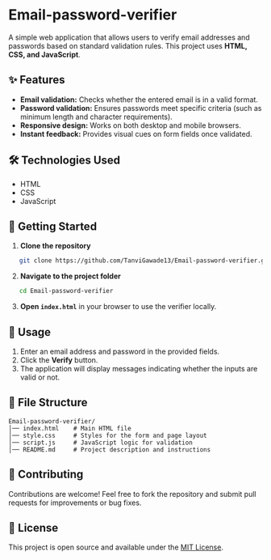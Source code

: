 # Email-password-verifier

A simple web application that allows users to verify email addresses and passwords based on standard validation rules. This project uses **HTML, CSS, and JavaScript**.

## ✨ Features

- **Email validation:** Checks whether the entered email is in a valid format.  
- **Password validation:** Ensures passwords meet specific criteria (such as minimum length and character requirements).  
- **Responsive design:** Works on both desktop and mobile browsers.  
- **Instant feedback:** Provides visual cues on form fields once validated.  

## 🛠️ Technologies Used

- HTML  
- CSS  
- JavaScript  

## 🚀 Getting Started

1. **Clone the repository**
```bash
   git clone https://github.com/TanviGawade13/Email-password-verifier.git
````

2. **Navigate to the project folder**

```bash
   cd Email-password-verifier
```

3. **Open `index.html`** in your browser to use the verifier locally.

## 📌 Usage

1. Enter an email address and password in the provided fields.
2. Click the **Verify** button.
3. The application will display messages indicating whether the inputs are valid or not.

## 📂 File Structure

```
Email-password-verifier/
│── index.html    # Main HTML file
│── style.css     # Styles for the form and page layout
│── script.js     # JavaScript logic for validation
│── README.md     # Project description and instructions
```

## 🤝 Contributing

Contributions are welcome!
Feel free to fork the repository and submit pull requests for improvements or bug fixes.

## 📄 License

This project is open source and available under the [MIT License](LICENSE).